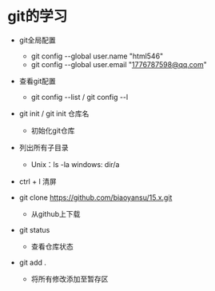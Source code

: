 git的学习
========
- git全局配置

    - git config --global user.name "html546"
    - git config --global user.email "1776787598@qq.com"
- 查看git配置
    - git config --list / git config --l
- git init / git init 仓库名
    - 初始化git仓库
- 列出所有子目录
    - Unix：ls -la windows: dir/a
- ctrl + l 清屏
- git clone https://github.com/biaoyansu/15.x.git
    - 从github上下载
- git status
    - 查看仓库状态
- git add .
    - 将所有修改添加至暂存区